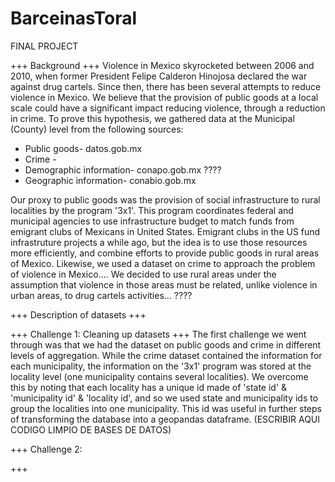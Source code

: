 # BarceinasToral
FINAL PROJECT

+++ Background +++
Violence in Mexico skyrocketed between 2006 and 2010, when former President Felipe Calderon Hinojosa declared the war against drug cartels. Since then, there has been several attempts to reduce violence in Mexico. We believe that the provision of public goods at a local scale could have a significant impact reducing violence, through a reduction in crime.
To prove this hypothesis, we gathered data at the Municipal (County) level from the following sources:
+ Public goods- datos.gob.mx
+ Crime -
+ Demographic information- conapo.gob.mx ????
+ Geographic information- conabio.gob.mx

Our proxy to public goods was the provision of social infrastructure to rural localities by the program '3x1'. This program coordinates federal and municipal agencies to use infrastructure budget to match funds from emigrant clubs of Mexicans in United States. Emigrant clubs in the US fund infrastruture projects a while ago, but the idea is to use those resources more efficiently, and combine efforts to provide public goods in rural areas of Mexico.
Likewise, we used a dataset on crime to approach the problem of violence in Mexico.... We decided to use rural areas under the assumption that violence in those areas must be related, unlike violence in urban areas, to drug cartels activities... ????

+++ Description of datasets +++

+++ Challenge 1: Cleaning up datasets +++
The first challenge we went through was that we had the dataset on public goods and crime in different levels of aggregation. While the crime dataset contained the information for each municipality, the information on the '3x1' program was stored at the locality level (one municipality contains several localities). 
We overcome this by noting that each locality has a unique id made of 'state id' & 'municipality id' & 'locality id', and so we used state and municipality ids to group the localities into one municipality. This id was useful in further steps of transforming the database into a geopandas dataframe.
(ESCRIBIR AQUI CODIGO LIMPIO DE BASES DE DATOS)

+++ Challenge 2: 


+++ 